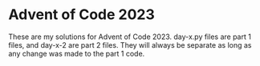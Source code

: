 # Advent of Code 2023

These are my solutions for Advent of Code 2023. 
day-x.py files are part 1 files, and day-x-2 are part 2 files. They will always be separate as long as any change was made to the part 1 code.
